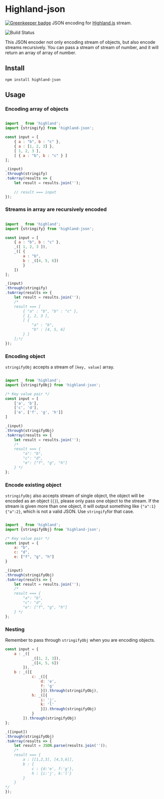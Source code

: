 # Highland-json

[![Greenkeeper badge](https://badges.greenkeeper.io/b123400/highland-json.svg)](https://greenkeeper.io/)
JSON encoding for [Highland.js](http://highlandjs.org) stream.

![Build Status](https://travis-ci.org/b123400/highland-json.svg?branch=master)

This JSON encoder not only encoding stream of objects, but also encode streams recursively. You can pass a stream of stream of number, and it will return an array of array of number.

## Install

```
npm install highland-json
```

## Usage


### Encoding array of objects

```javascript

import _ from 'highland';
import {stringify} from 'highland-json';

const input = [
	{ a : "b", b : "c" },
	{ a : [1, 2, 3] },
	[ 1, 2, 3 ],
	[ { a : "b", b : "c" } ]
];

_(input)
.through(stringify)
.toArray(results => {
	let result = results.join('');
	
	// result === input
});
```

### Streams in array are recursively encoded


```javascript

import _ from 'highland';
import {stringify} from 'highland-json';

const input = [
	{ a : "b", b : "c" },
	_([ 1, 2, 3 ]),
	_([ {
		a : "b",
		b : _([4, 5, 6])
		}
	])
];

_(input)
.through(stringify)
.toArray(results => {
	let result = results.join('');
	/*
	result === [
		{ "a" : "b", "b" : "c" },
		[ 1, 2, 3 ],
		[ {
			"a" : "b",
			"b" : [4, 5, 6]
		} ]
	];*/
});
```
	
### Encoding object

`stringifyObj` accepts a stream of `[key, value]` array.

```javascript

import _ from 'highland';
import {stringifyObj} from 'highland-json';

/* Key value pair */
const input = [
	['a', 'b'],
	['c', 'd'],
	['e', ['f', 'g', 'h']]
]

_(input)
.through(stringifyObj)
.toArray(results => {
	let result = results.join('');
	/*
	result === {
		"a": "b",
		"c": "d",
		"e": ["f", "g", "h"]
	} */
};
```

### Encode existing object

`stringifyObj` also accepts stream of single object, the object will be encoded as an object (`{}`), please only pass one object to the stream. If the stream is given more than one object, it will output something like `{"a":1}{"a":2}`, which is not a valid JSON. Use `stringify`for that case.

```javascript

import _ from 'highland';
import {stringifyObj} from 'highland-json';

/* Key value pair */
const input = {
	a: "b",
	c: "d",
	e: ["f", "g", "h"]
}

_(input)
.through(stringifyObj)
.toArray(results => {
	let result = results.join('');
	/*
	result === {
		"a": "b",
		"c": "d",
		"e": ["f", "g", "h"]
	} */
};
```

### Nesting

Remember to pass through `stringifyObj` when you are encoding objects.

```javascript
const input = {
	a : _([
			_([1, 2, 3]),
			_([4, 5, 6])
		]),
	b : _([{
			c: _([{
				d: 'e',
				f: 'g'
				}]).through(stringifyObj),
			h: _([{
				i: 'j',
				k: 'l'
				}]).through(stringifyObj)
			}
		]).through(stringifyObj)
};

_([input])
.through(stringifyObj)
.toArray(results => {
	let result = JSON.parse(results.join(''));
	/*
	result === {
		a : [[1,2,3], [4,5,6]],
		b : {
			c : {d:'e', f:'g'},
			h : {i:'j', k:'l'}
		}
	}
*/
});
```